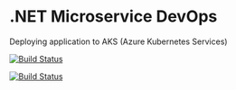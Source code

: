 # .NET Microservice DevOps

Deploying application to AKS (Azure Kubernetes Services)

[![Build Status](https://felipeamendes.visualstudio.com/shopping/_apis/build/status/shoppingclient-pipeline?branchName=main)](https://felipeamendes.visualstudio.com/shopping/_build/latest?definitionId=7&branchName=main)

[![Build Status](https://felipeamendes.visualstudio.com/shopping/_apis/build/status/shoppingapi-pipeline?branchName=main)](https://felipeamendes.visualstudio.com/shopping/_build/latest?definitionId=6&branchName=main)
